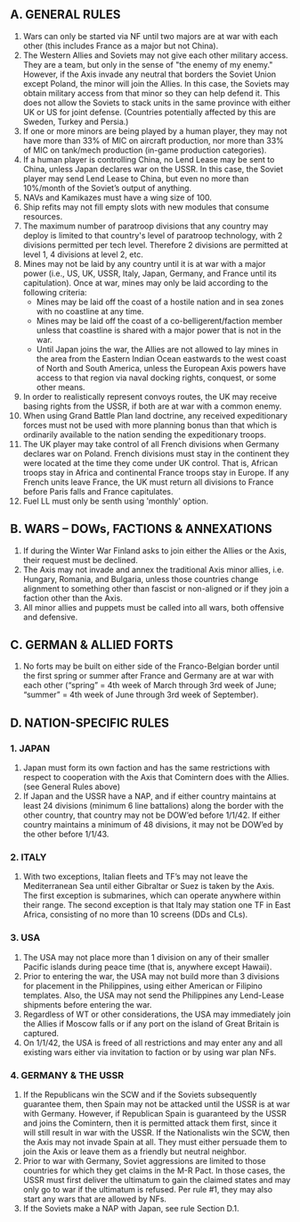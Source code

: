 ## A. GENERAL RULES
1. Wars can only be started via NF until two majors are at war with each other (this includes France as a major but not China).
1. The Western Allies and Soviets may not give each other military access. They are a team, but only in the sense of "the enemy of my enemy."  However, if the Axis invade any neutral that borders the Soviet Union except Poland, the minor will join the Allies.  In this case, the Soviets may obtain military access from that minor so they can help defend it. This does not allow the Soviets to stack units in the same province with either UK or US for joint defense. (Countries potentially affected by this are Sweden, Turkey and Persia.)
1. If one or more minors are being played by a human player, they may not have more than 33% of MIC on aircraft production, nor more than 33% of MIC on tank/mech production (in-game production categories).
1. If a human player is controlling China, no Lend Lease may be sent to China, unless Japan declares war on the USSR.  In this case, the Soviet player may send Lend Lease to China, but even no more than 10%/month of the Soviet’s output of anything.
1. NAVs and Kamikazes must have a wing size of 100.
1. Ship refits may not fill empty slots with new modules that consume resources.
1. The maximum number of paratroop divisions that any country may deploy is limited to that country's level of paratroop technology, with 2 divisions permitted per tech level. Therefore 2 divisions are permitted at level 1, 4 divisions at level 2, etc.
1. Mines may not be laid by any country until it is at war with a major power (i.e., US, UK, USSR, Italy, Japan, Germany, and France until its capitulation). Once at war, mines may only be laid according to the following criteria:
    * Mines may be laid off the coast of a hostile nation and in sea zones with no coastline at any time. 
    * Mines may be laid off the coast of a co-belligerent/faction member unless that coastline is shared with a major power that is not in the war.
    * Until Japan joins the war, the Allies are not allowed to lay mines in the area from the Eastern Indian Ocean eastwards to the west coast of North and South America, unless the European Axis powers have access to that region via naval docking rights, conquest, or some other means.
1. In order to realistically represent convoys routes, the UK may receive basing rights from the USSR, if both are at war with a common enemy.
1. When using Grand Battle Plan land doctrine, any received expeditionary forces must not be used with more planning bonus than that which is ordinarily available to the nation sending the expeditionary troops.
1. The UK player may take control of all French divisions when Germany declares war on Poland. French divisions must stay in the continent they were located at the time they come under UK control. That is, African troops stay in Africa and continental France troops stay in Europe. If any French units leave France, the UK must return all divisions to France before Paris falls and France capitulates.
1. Fuel LL must only be senth using 'monthly' option.
## B. WARS – DOWs, FACTIONS & ANNEXATIONS
1. If during the Winter War Finland asks to join either the Allies or the Axis, their request must be declined.
1. The Axis may not invade and annex the traditional Axis minor allies, i.e. Hungary, Romania, and Bulgaria, unless those countries change alignment to something other than fascist or non-aligned or if they join a faction other than the Axis.
1. All minor allies and puppets must be called into all wars, both offensive and defensive.
## C. GERMAN & ALLIED FORTS
1. No forts may be built on either side of the Franco-Belgian border until the first spring or summer after France and Germany are at war with each other (“spring” = 4th week of March through 3rd week of June; “summer” = 4th week of June through 3rd week of September).
## D. NATION-SPECIFIC RULES
### 1. JAPAN
1. Japan must form its own faction and has the same restrictions with respect to cooperation with the Axis that Comintern does with the Allies. (see General Rules above)
1. If Japan and the USSR have a NAP, and if either country maintains at least 24 divisions (minimum 6 line battalions) along the border with the other country, that country may not be DOW’ed before 1/1/42.  If either country maintains a minimum of 48 divisions, it may not be DOW’ed by the other before 1/1/43.
### 2. ITALY
1. With two exceptions, Italian fleets and TF’s may not leave the Mediterranean Sea until either Gibraltar or Suez is taken by the Axis.  The first exception is submarines, which can operate anywhere within their range. The second exception is that Italy may station one TF in East Africa, consisting of no more than 10 screens (DDs and CLs).
### 3. USA
1. The USA may not place more than 1 division on any of their smaller Pacific islands during peace time (that is, anywhere except Hawaii).
1. Prior to entering the war, the USA may not build more than 3 divisions for placement in the Philippines, using either American or Filipino templates. Also, the USA may not send the Philippines any Lend-Lease shipments before entering the war.
1. Regardless of WT or other considerations, the USA may immediately join the Allies if Moscow falls or if any port on the island of Great Britain is captured.
1. On 1/1/42, the USA is freed of all restrictions and may enter any and all existing wars either via invitation to faction or by using war plan NFs.
### 4. GERMANY & THE USSR
1. If the Republicans win the SCW and if the Soviets subsequently guarantee them, then Spain may not be attacked until the USSR is at war with Germany.  However, if Republican Spain is guaranteed by the USSR and joins the Comintern, then it is permitted attack them first, since it will still result in war with the USSR.  If the Nationalists win the SCW, then the Axis may not invade Spain at all.  They must either persuade them to join the Axis or leave them as a friendly but neutral neighbor.
1. Prior to war with Germany, Soviet aggressions are limited to those countries for which they get claims in the M-R Pact. In those cases, the USSR must first deliver the ultimatum to gain the claimed states and may only go to war if the ultimatum is refused.  Per rule #1, they may also start any wars that are allowed by NFs.
1. If the Soviets make a NAP with Japan, see rule Section D.1.